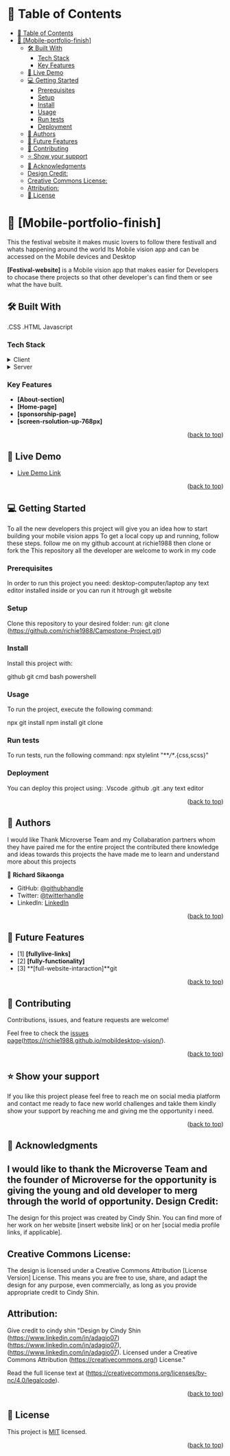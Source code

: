<a name="Richard Sikaonga"></a>

# 📗 Table of Contents


- [📗 Table of Contents](#-table-of-contents)
- [📖 \[Mobile-portfolio-finish\] ](#-mobile-portfolio-finish-)
  - [🛠 Built With ](#-built-with-)
    - [Tech Stack ](#tech-stack-)
    - [Key Features ](#key-features-)
  - [🚀 Live Demo ](#-live-demo-)
  - [💻 Getting Started ](#-getting-started-)
    - [Prerequisites](#prerequisites)
    - [Setup](#setup)
    - [Install](#install)
    - [Usage](#usage)
    - [Run tests](#run-tests)
    - [Deployment](#deployment)
  - [👥 Authors ](#-authors-)
  - [🔭 Future Features ](#-future-features-)
  - [🤝 Contributing ](#-contributing-)
  - [⭐️ Show your support ](#️-show-your-support-)
  - [🙏 Acknowledgments ](#-acknowledgments-)
  - [Design Credit:](#design-credit)
  - [Creative Commons License:](#creative-commons-license)
  - [Attribution:](#attribution)
  - [📝 License ](#-license-)

# 📖 [Mobile-portfolio-finish] <a name="about-project"></a>

This the festival website it makes music lovers to follow there festivall and whats happening around the world
Its Mobile vision app and can be accessed on the Mobile devices and Desktop

**[Festival-website]** is a Mobile vision app that makes easier for Developers to chocase there projects
so that other developer's can find them or see what the have built.

## 🛠 Built With <a name="built-with"></a>
.CSS
.HTML
Javascript
### Tech Stack <a name="tech-stack"></a>

<details>
  <summary>Client</summary>
  <ul>
    <li><a href="https://css.org/">style.css</a></li>
  </ul>
</details>

<details>
  <summary>Server</summary>
  <ul>
    <li><a href="https://html.com/">Index.html</a></li>
  </ul>
</details>

### Key Features <a name="key-features"></a>

- **[About-section]**
- **[Home-page]**
- **[sponsorship-page]**
- **[screen-rsolution-up-768px]**
<p align="right">(<a href="#readme-top">back to top</a>)</p>

## 🚀 Live Demo <a name="live-demo"></a>

- [Live Demo Link](https://richie1988.github.io/campstone.github.io/)

<p align="right">(<a href="#readme-top">back to top</a>)</p>

## 💻 Getting Started <a name="getting-started"></a>

To all the new developers this project will give you an idea how to start building your mobile vision apps
To get a local copy up and running, follow these steps.
follow me on my github account at richie1988 then clone or fork the This repository all the developer are welcome to work in my code 

### Prerequisites

In order to run this project you need:
desktop-computer/laptop
any text editor installed inside
or you can run it htrough git website

### Setup

Clone this repository to your desired folder:
run:
git clone (https://github.com/richie1988/Campstone-Project.git)

### Install

Install this project with:

github
git
cmd
bash
powershell

### Usage

To run the project, execute the following command:

npx git install
npm install 
git clone

### Run tests

To run tests, run the following command:
npx stylelint "**_/*_.{css,scss}"

### Deployment

You can deploy this project using:
.Vscode
.github
.git
.any text editor

<p align="right">(<a href="#readme-top">back to top</a>)</p>

## 👥 Authors <a name="Richard Sikaonga"></a>

I would like Thank Microverse Team and my Collabaration partners whom they have paired me for the entire project the contributed there knowledge and ideas towards this projects the have made me to learn and understand more about this projects

👤 **Richard Sikaonga**

- GitHub: [@githubhandle](https://github.com/richie1988)
- Twitter: [@twitterhandle](@RICHARDSIK51272)
- LinkedIn: [LinkedIn](in/richard-sikaonga-039940275)


<p align="right">(<a href="#readme-top">back to top</a>)</p>

## 🔭 Future Features <a name="future-features"></a>

- [1] **[fullylive-links]**
- [2] **[fully-functionality]**
- [3] **[full-website-intaraction]**git

<p align="right">(<a href="#readme-top">back to top</a>)</p>

## 🤝 Contributing <a name="contributing"></a>

Contributions, issues, and feature requests are welcome!

Feel free to check the [issues page]([https://docs.github.com/en/issues])(https://richie1988.github.io/mobildesktop-vision/).

<p align="right">(<a href="#readme-top">back to top</a>)</p>

## ⭐️ Show your support <a name="support"></a>

If you like this project please feel free to reach me on social media platform and contact me ready to face new world challenges and takle them kindly show your support by reaching me and giving me the opportunity i need.

<p align="right">(<a href="#readme-top">back to top</a>)</p>

## 🙏 Acknowledgments <a name="acknowledgements"></a>

I would like to thank the Microverse Team and the founder of Microverse for the opportunity is giving the young and old developer to merg through the world of opportunity.
Design Credit:
----------------
The design for this project was created by Cindy Shin. You can find more of her work on her website [insert website link] or on her [social media profile links, if applicable].

Creative Commons License:
--------------------------
The design is licensed under a Creative Commons Attribution [License Version] License. This means you are free to use, share, and adapt the design for any purpose, even commercially, as long as you provide appropriate credit to Cindy Shin.

Attribution:
--------------------------
Give credit to cindy shin
"Design by Cindy Shin (https://www.linkedin.com/in/adagio07)(https://www.linkedin.com/in/adagio07), (https://www.linkedin.com/in/adagio07). Licensed under a Creative Commons Attribution (https://creativecommons.org/) License."

Read the full license text at (https://creativecommons.org/licenses/by-nc/4.0/legalcode).

<p align="right">(<a href="#readme-top">back to top</a>)</p>

## 📝 License <a name="license"></a>

This project is [MIT](./MIT.md) licensed.

<p align="right">(<a href="#readme-top">back to top</a>)</p>
